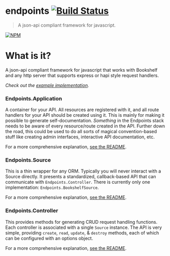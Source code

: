 # endpoints [![Build Status](https://secure.travis-ci.org/endpoints/endpoints.png)](http://travis-ci.org/endpoints/endpoints)
> A json-api compliant framework for javascript.

[![NPM](https://nodei.co/npm/endpoints.png)](https://nodei.co/npm/endpoints/)

# What is it?
A json-api compliant framework for javascript that works with Bookshelf and any http server that supports express or hapi style request handlers.

*Check out the [example implementation](https://github.com/endpoints/example).*

### Endpoints.Application
A container for your API. All resources are registered with it, and all route handlers for your API should be created using it. This is mainly for making it possible to generate self-documentation. *Something* in the Endpoints stack needs to be aware of every resource/route created in the API. Further down the road, this could be used to do all sorts of magical convention-based stuff like creating admin interfaces, interactive API documentation, etc.

For a more comprehensive explanation, [see the README](https://github.com/endpoints/endpoints/blob/master/modules/application/README.md).

### Endpoints.Source
This is a thin wrapper for any ORM. Typically you will never interact with a Source directly. It presents a standardized, callback-based API that can communicate with `Endpoints.Controller`. There is currently only one implementation: `Endpoints.BookshelfSource`.

For a more comprehensive explanation, [see the README](https://github.com/endpoints/endpoints/blob/master/modules/source-bookshelf/README.md).

### Endpoints.Controller
This provides methods for generating CRUD request handling functions. Each controller is associated with a single `Source` instance. The API is very simple, providing `create`, `read`, `update`, & `destroy` methods, each of which can be configured with an options object.

For a more comprehensive explanation, [see the README](https://github.com/endpoints/endpoints/blob/master/modules/controller/README.md).

